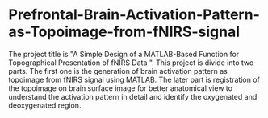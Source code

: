 # Prefrontal-Brain-Activation-Pattern-as-Topoimage-from-fNIRS-signal
 The project title is "A Simple Design of a MATLAB-Based Function for Topographical Presentation of fNIRS Data ". This project is divide into two parts. The first one is the generation of brain activation pattern as topoimage from fNIRS signal using MATLAB. The later part is registration of the topoimage on brain surface image for better anatomical view to understand the activation pattern in detail and identify the oxygenated and deoxygenated region. 
